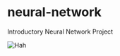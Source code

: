 # neural-network
Introductory Neural Network Project 

![Hah](https://media.tenor.com/x8v1oNUOmg4AAAAd/rickroll-roll.gif)
